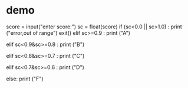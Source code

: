 # demo
score = input("enter score:")
sc = float(score)
if (sc<0.0 || sc>1.0) :
    print ("error,out of range")
    exit()
elif sc>=0.9 :
    print ("A")

elif sc<0.9&sc>=0.8 :
    print ("B")

elif sc<0.8&sc>=0.7 :
    print ("C")

elif sc<0.7&sc>=0.6 :
    print ("D")

else:
    print ("F")
